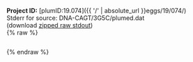 **Project ID:** [plumID:19.074]({{ '/' | absolute_url }}eggs/19/074/)  
Stderr for source:  DNA-CAGT/3G5C/plumed.dat   
(download [zipped raw stdout](plumed.dat.plumed_master.stdout.txt.zip))  
{% raw %}
<pre>
</pre>
{% endraw %}
